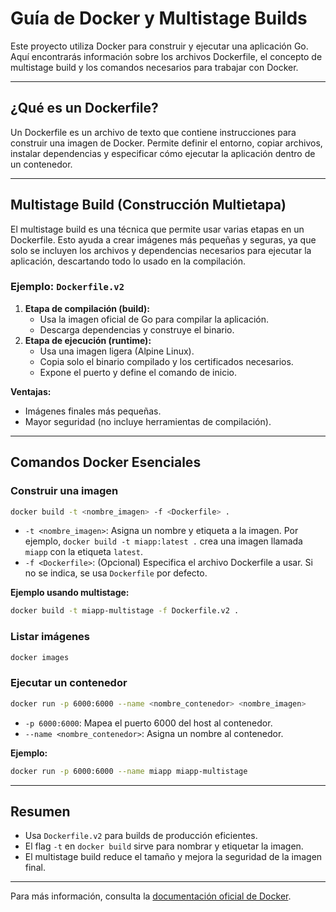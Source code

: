 # Guía de Docker y Multistage Builds

Este proyecto utiliza Docker para construir y ejecutar una aplicación Go. Aquí encontrarás información sobre los archivos Dockerfile, el concepto de multistage build y los comandos necesarios para trabajar con Docker.

---

## ¿Qué es un Dockerfile?

Un Dockerfile es un archivo de texto que contiene instrucciones para construir una imagen de Docker. Permite definir el entorno, copiar archivos, instalar dependencias y especificar cómo ejecutar la aplicación dentro de un contenedor.

---

## Multistage Build (Construcción Multietapa)

El multistage build es una técnica que permite usar varias etapas en un Dockerfile. Esto ayuda a crear imágenes más pequeñas y seguras, ya que solo se incluyen los archivos y dependencias necesarios para ejecutar la aplicación, descartando todo lo usado en la compilación.

### Ejemplo: `Dockerfile.v2`

1. **Etapa de compilación (build):**
   - Usa la imagen oficial de Go para compilar la aplicación.
   - Descarga dependencias y construye el binario.
2. **Etapa de ejecución (runtime):**
   - Usa una imagen ligera (Alpine Linux).
   - Copia solo el binario compilado y los certificados necesarios.
   - Expone el puerto y define el comando de inicio.

**Ventajas:**
- Imágenes finales más pequeñas.
- Mayor seguridad (no incluye herramientas de compilación).

---

## Comandos Docker Esenciales

### Construir una imagen

```sh
docker build -t <nombre_imagen> -f <Dockerfile> .
```

- `-t <nombre_imagen>`: Asigna un nombre y etiqueta a la imagen. Por ejemplo, `docker build -t miapp:latest .` crea una imagen llamada `miapp` con la etiqueta `latest`.
- `-f <Dockerfile>`: (Opcional) Especifica el archivo Dockerfile a usar. Si no se indica, se usa `Dockerfile` por defecto.

**Ejemplo usando multistage:**
```sh
docker build -t miapp-multistage -f Dockerfile.v2 .
```

### Listar imágenes

```sh
docker images
```

### Ejecutar un contenedor

```sh
docker run -p 6000:6000 --name <nombre_contenedor> <nombre_imagen>
```

- `-p 6000:6000`: Mapea el puerto 6000 del host al contenedor.
- `--name <nombre_contenedor>`: Asigna un nombre al contenedor.

**Ejemplo:**
```sh
docker run -p 6000:6000 --name miapp miapp-multistage
```

---

## Resumen

- Usa `Dockerfile.v2` para builds de producción eficientes.
- El flag `-t` en `docker build` sirve para nombrar y etiquetar la imagen.
- El multistage build reduce el tamaño y mejora la seguridad de la imagen final.

---

Para más información, consulta la [documentación oficial de Docker](https://docs.docker.com/engine/reference/builder/).
